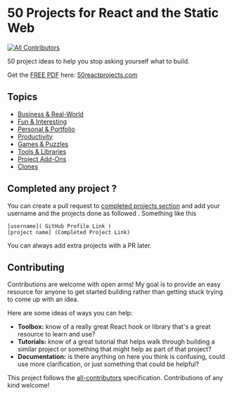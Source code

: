 # 50 Projects for React and the Static Web
<!-- ALL-CONTRIBUTORS-BADGE:START - Do not remove or modify this section -->
[![All Contributors](https://img.shields.io/badge/all_contributors-1-orange.svg?style=flat-square)](#contributors-)
<!-- ALL-CONTRIBUTORS-BADGE:END -->

50 project ideas to help you stop asking yourself what to build.

Get the [FREE PDF](https://50reactprojects.com/) here: [50reactprojects.com](https://50reactprojects.com/)

## Topics
* [Business & Real-World](Business%20%26%20Real-World)
* [Fun & Interesting](Fun%20%26%20Interesting)
* [Personal & Portfolio](Personal%20%26%20Portfolio)
* [Productivity](Productivity)
* [Games & Puzzles](Games%20%26%20Puzzles)
* [Tools & Libraries](Tools%20%26%20Libraries)
* [Project Add-Ons](Project%20Add-Ons)
* [Clones](Clones)

## Completed any project ?

You can create a pull request to [completed projects section](project_completed.md) and add your username and the projects done as followed .
Something like this <br>
```
[username]( GitHub Profile Link )
[project name] (Completed Project Link)
```
You can always add extra projects with a PR later.

## Contributing

Contributions are welcome with open arms! My goal is to provide an easy resource for anyone to get started building rather than getting stuck trying to come up with an idea.

Here are some ideas of ways you can help:
* **Toolbox:** know of a really great React hook or library that's a great resource to learn and use?
* **Tutorials:** know of a great tutorial that helps walk through building a similar project or something that might help as part of that project?
* **Documentation:** is there anything on here you think is confusing, could use more clarification, or just something that could be helpful?



<!-- markdownlint-enable -->
<!-- prettier-ignore-end -->
<!-- ALL-CONTRIBUTORS-LIST:END -->

This project follows the [all-contributors](https://github.com/all-contributors/all-contributors) specification. Contributions of any kind welcome!

